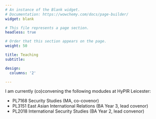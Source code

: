 ```yaml
---
# An instance of the Blank widget.
# Documentation: https://wowchemy.com/docs/page-builder/
widget: blank

# This file represents a page section.
headless: true

# Order that this section appears on the page.
weight: 50

title: Teaching
subtitle:

design:
  columns: '2'

---
```


I am currently (co)convening the following modudes at HyPIR Leicester:

 * PL7168 Security Studies (MA, co-covenor)
 * PL3151 East Asian International Relations (BA Year 3, lead covenor)
 * PL2018 International Security Studies (BA Year 2, lead convenor) 
